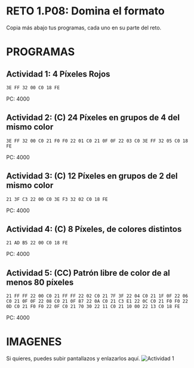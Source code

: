 # RETO 1.P08: Domina el formato
Copia más abajo tus programas, cada uno en su parte del reto.

# PROGRAMAS

## Actividad 1: 4 Píxeles Rojos
```
3E FF 32 00 C0 18 FE
```
PC: 4000

## Actividad 2: (C) 24 Píxeles en grupos de 4 del mismo color
```
3E FF 32 00 C0 21 F0 F0 22 01 C0 21 0F 0F 22 03 C0 3E FF 32 05 C0 18 FE
```
PC: 4000

## Actividad 3: (C) 12 Píxeles en grupos de 2 del mismo color
```
21 3F C3 22 00 C0 3E F3 32 02 C0 18 FE
```
PC: 4000

## Actividad 4: (C) 8 Píxeles, de colores distintos
```
21 AD B5 22 00 C0 18 FE
```
PC: 4000
## Actividad 5: (CC) Patrón libre de color de al menos 80 píxeles
```
21 FF FF 22 00 C0 21 FF FF 22 02 C0 21 7F 3F 22 04 C0 21 1F 0F 22 06 C0 21 0F 0F 22 08 C0 21 0F 87 22 0A C0 21 C3 E1 22 0C C0 21 F0 F0 22 0D C0 21 F0 F0 22 0F C0 21 70 30 22 11 C0 21 10 00 22 13 C0 18 FE
```
PC: 4000

# IMAGENES
Si quieres, puedes subir pantallazos y enlazarlos aquí.
![Actividad 1](/pixelrojo.png)

